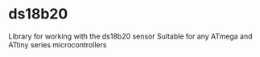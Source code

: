 # ds18b20
Library for working with the ds18b20 sensor
Suitable for any ATmega and ATtiny series microcontrollers
